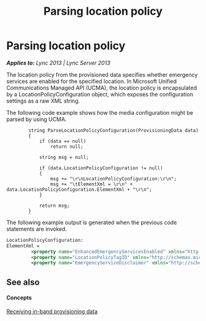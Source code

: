 ﻿---
title: Parsing location policy
TOCTitle: Parsing location policy
ms:assetid: 773c5666-2e80-47a7-8889-25fbc02f1f20
ms:mtpsurl: https://msdn.microsoft.com/en-us/library/Dn454648(v=office.15)
ms:contentKeyID: 57093267
ms.date: 07/24/2014
mtps_version: v=office.15
dev_langs:
- xml
---

# Parsing location policy


_**Applies to:** Lync 2013 | Lync Server 2013_

The location policy from the provisioned data specifies whether emergency services are enabled for the specified location. In Microsoft Unified Communications Managed API (UCMA), the location policy is encapsulated by a LocationPolicyConfiguration object, which exposes the configuration settings as a raw XML string.

The following code example shows how the media configuration might be parsed by using UCMA.

``` 
        string ParseLocationPolicyConfiguration(ProvisioningData data)
        {
            if (data == null)
                return null;

            string msg = null;

            if (data.LocationPolicyConfiguration != null)
            {
                msg += "\r\nLocationPolicyConfiguration:\r\n";
                msg += "\tElementXml = \r\n" + data.LocationPolicyConfiguration.ElementXml + "\r\n";
            }

            return msg;
        }

```

The following example output is generated when the previous code statements are invoked.

``` xml
LocationPolicyConfiguration:
ElementXml = 
         <property name="EnhancedEmergencyServicesEnabled" xmlns="http://schemas.microsoft.com/2006/09/sip/provisiongrouplist-notification">false</property>
         <property name="LocationPolicyTagID" xmlns="http://schemas.microsoft.com/2006/09/sip/provisiongrouplist-notification">user-tagid</property>
         <property name="EmergencyServiceDisclaimer" xmlns="http://schemas.microsoft.com/2006/09/sip/provisiongrouplist-notification">This location is used for emergency calls so please enter a location</property>
```

## See also

#### Concepts

[Receiving in-band provisioning data](receiving-in-band-provisioning-data.md)

